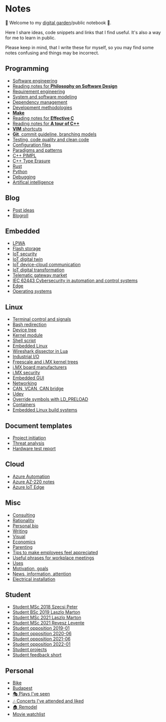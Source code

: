 Notes
=====

🌱 Welcome to my [digital garden](https://github.com/MaggieAppleton/digital-gardeners)/public notebook 🌱.

Here I share ideas, code snippets and links that I find useful. It's also a way for me to learn in public.

Please keep in mind, that I write these for myself, so you may find some
notes confusing and things may be incorrect.

Programming
-----------

- [Software engineering](./notes/sw-engineering.md)
- [Reading notes for **Philosophy on Software Design**](./notes/book-sw-design.md)
- [Requirement engineering](./notes/requirement.md)
- [System and software modeling](./notes/modeling.md)
- [Dependency management](./notes/dependency.md)
- [Development methodologies](./notes/methodologies.md)
- [**Make**](./notes/make.md)
- [Reading notes for **Effective C**](./notes/c-notes.md)
- [Reading notes for **A tour of C++**](./notes/cpp-notes.md)
- [**VIM** shortcuts](./notes/vim.md)
- [**Git**, commit guideline, branching models](./notes/git.md)
- [Testing, code quality and clean code](./notes/testing.md)
- [Configuration files](./notes/config.md)
- [Paradigms and patterns](./notes/paradigms.md)
- [C++ PIMPL](./notes/cpp-pimpl.md)
- [C++ Type Erasure](./notes/cpp-type-erasure.md)
- [Rust](./notes/rust.md)
- [Python](./notes/python.md)
- [Debugging](./notes/debugging.md)
- [Artifical intelligence](./notes/ai.md)

Blog
---

- [Post ideas](./notes/post-ideas.md)
- [Blogroll](./notes/blogroll.md)

Embedded
--------

- [LPWA](./notes/lpwa.md)
- [Flash storage](./notes/flash-storage.md)
- [IoT security](./notes/iot-security.md)
- [IoT digital twin](./notes/iot-digital-twin.md)
- [IoT device-cloud communication](./notes/iot-device-cloud.md)
- [IoT digital transformation](./notes/digital-transformation.md)
- [Telematic gateway market](./notes/telematic-gw.md)
- [IEC 62443 Cybersecurity in automation and control systems](./notes/iec-62443.md)
- [Edge](./notes/edge.md)
- [Operating systems](./notes/os.md)

Linux
-----

- [Terminal control and signals](./notes/signals.md)
- [Bash redirection](./notes/linux-redirection.md)
- [Device tree](./notes/linux-bringup.md)
- [Kernel module](./notes/kernel-module.md)
- [Shell script](./notes/shell-script.md)
- [Embedded Linux](./notes/embedded-linux.md)
- [Wireshark dissector in Lua](./notes/lua.md)
- [Industrial I/O](./notes/linux-iio.md)
- [Freescale and i.MX kernel trees](./notes/linux-fsl-imx.md)
- [i.MX board manufacturers](./notes/linux-imx-boards.md)
- [i.MX security](./notes/linux-imx-security.md)
- [Embedded GUI](./notes/linux-embedded-gui.md)
- [Networking](./notes/linux-networking.md)
- [CAN, VCAN, CAN bridge](./notes/linux-can.md)
- [Udev](./notes/linux-udev.md)
- [Override symbols with LD_PRELOAD](./notes/linux-ldpreload.md)
- [Containers](./notes/linux-containers.md)
- [Embedded Linux build systems](./notes/linux-build.md)

Document templates
-----------------

- [Project initiation](./notes/doc-project-initiation.md)
- [Threat analysis](./notes/doc-threat-and-risk.md)
- [Hardware test report](./notes/doc-hardware-test.md)

Cloud
-----

- [Azure Automation](./notes/azure-automation.md)
- [Azure AZ-220 notes](./notes/azure-az-220-notes.md)
- [Azure IoT Edge](./notes/azure-iot-edge.md)

Misc
----

- [Consulting](./notes/consulting.md)
- [Rationality](./notes/rationality.md)
- [Personal bio](./notes/bio.md)
- [Writing](./notes/writing.md)
- [Visual](./notes/visual.md)
- [Economics](./notes/economics.md)
- [Parenting](./notes/parenting.md)
- [Tips to make employees feel appreciated](./notes/employee-appreciation.md)
- [Useful phrases for workplace meetings](./notes/meeting-phrases.md)
- [Uses](./notes/uses.md)
- [Motivation, goals](./notes/motivation.md)
- [News, information, attention](./notes/attention.md)
- [Electrical installation](./notes/electrician.md)

Student
-------

- [Student MSc 2018 Szecsi Peter](./notes/student-msc-2018-szecsi-peter.md)
- [Student BSc 2019 Laszlo Marton](./notes/student-bsc-2019-laszlo-marton.md)
- [Student MSc 2021 Laszlo Marton](./notes/student-msc-2021-laszlo-marton.md)
- [Student MSc 2021 Revesz Levente](./notes/student-msc-2021-revesz-levente.md)
- [Student opposition 2019-01](./notes/student-opposition-2019-01.md)
- [Student opposition 2020-06](./notes/student-opposition-2020-06.md)
- [Student opposition 2021-06](./notes/student-opposition-2021-06.md)
- [Student opposition 2022-01](./notes/student-opposition-2021-06.md)
- [Student projects](./notes/student-projects.md)
- [Student feedback short](./notes/student-feedback-short.md)

Personal
--

- [Bike](./notes/bike.md)
- [Budapest](./notes/budapest.md)
- [🎭 Plays I've seen](./notes/szinhaz.md)
- [🎶 Concerts I've attended and liked](./notes/concerts.md)
- [🏠 Remodel](./notes/remodel.md)
- [Movie watchlist](./notes/movies.md)



